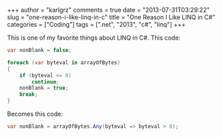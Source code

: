 +++
author = "karlgrz"
comments = true
date = "2013-07-31T03:29:22"
slug = "one-reason-i-like-linq-in-c"
title = "One Reason I Like LINQ in C#"
categories = ["Coding"]
tags = [".net", "2013", "c#", "linq"]
+++

This is one of my favorite things about LINQ in C#. This code:

``` csharp
var nonBlank = false;

foreach (var byteval in arrayOfBytes)
{
    if (byteval <= 0)
        continue;
    nonBlank = true;
    break;
}
```

Becomes this code:

``` csharp
var nonBlank = arrayOfBytes.Any(byteval => byteval > 0);
```
